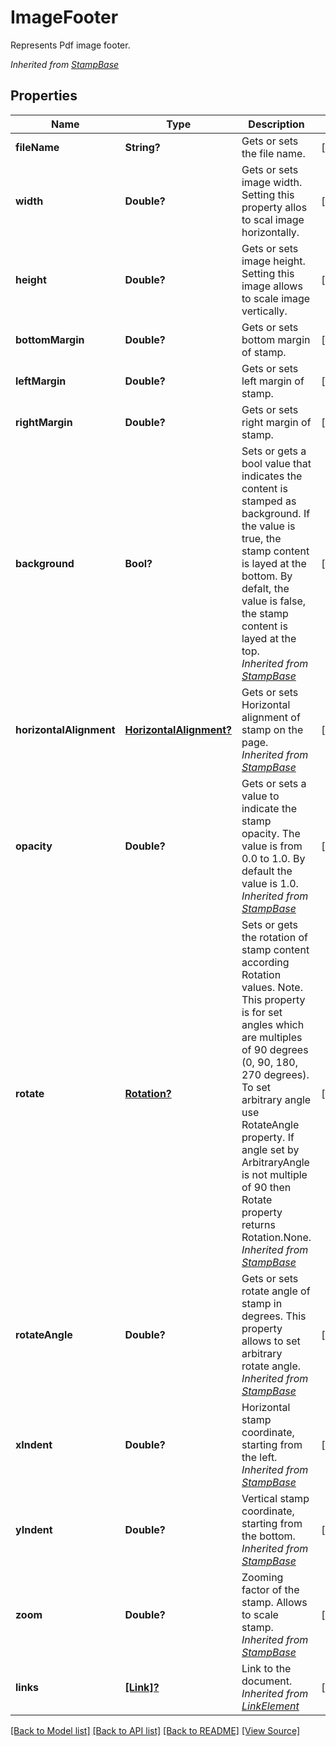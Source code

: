 ﻿# ImageFooter
Represents Pdf image footer.

*Inherited from [StampBase](StampBase.md)*
## Properties
Name | Type | Description | Notes
------------ | ------------- | ------------- | -------------
**fileName** | **String?** | Gets or sets the file name. | [optional]
**width** | **Double?** | Gets or sets image width. Setting this property allos to scal image horizontally. | [optional]
**height** | **Double?** | Gets or sets image height. Setting this image allows to scale image vertically. | [optional]
**bottomMargin** | **Double?** | Gets or sets bottom margin of stamp. | [optional]
**leftMargin** | **Double?** | Gets or sets left margin of stamp. | [optional]
**rightMargin** | **Double?** | Gets or sets right margin of stamp. | [optional]
**background** | **Bool?** | Sets or gets a bool value that indicates the content is stamped as background. If the value is true, the stamp content is layed at the bottom. By defalt, the value is false, the stamp content is layed at the top.<br />*Inherited from [StampBase](StampBase.md)* | [optional]
**horizontalAlignment** | [**HorizontalAlignment?**](HorizontalAlignment.md) | Gets or sets Horizontal alignment of stamp on the page. <br />*Inherited from [StampBase](StampBase.md)* | [optional]
**opacity** | **Double?** | Gets or sets a value to indicate the stamp opacity. The value is from 0.0 to 1.0. By default the value is 1.0.<br />*Inherited from [StampBase](StampBase.md)* | [optional]
**rotate** | [**Rotation?**](Rotation.md) | Sets or gets the rotation of stamp content according Rotation values. Note. This property is for set angles which are multiples of 90 degrees (0, 90, 180, 270 degrees). To set arbitrary angle use RotateAngle property. If angle set by ArbitraryAngle is not multiple of 90 then Rotate property returns Rotation.None.<br />*Inherited from [StampBase](StampBase.md)* | [optional]
**rotateAngle** | **Double?** | Gets or sets rotate angle of stamp in degrees. This property allows to set arbitrary rotate angle. <br />*Inherited from [StampBase](StampBase.md)* | [optional]
**xIndent** | **Double?** | Horizontal stamp coordinate, starting from the left.<br />*Inherited from [StampBase](StampBase.md)* | [optional]
**yIndent** | **Double?** | Vertical stamp coordinate, starting from the bottom.<br />*Inherited from [StampBase](StampBase.md)* | [optional]
**zoom** | **Double?** | Zooming factor of the stamp. Allows to scale stamp.<br />*Inherited from [StampBase](StampBase.md)* | [optional]
**links** | [**[Link]?**](Link.md) | Link to the document.<br />*Inherited from [LinkElement](LinkElement.md)* | [optional]

[[Back to Model list]](../README.md#documentation-for-models) [[Back to API list]](../README.md#documentation-for-api-endpoints) [[Back to README]](../README.md) [[View Source]](../AsposePdfCloud/Models/ImageFooter.swift)


